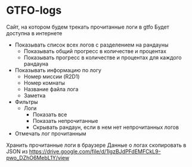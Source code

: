 # GTFO-logs

Сайт, на котором будем трекать прочитанные логи в gtfo
Будет доступна в интернете

- Показывать список всех логов с разделением на рандауны
    - Показывать общий прогресс в количестве и процентах
    - Показывать прогресс в количестве и процентах для каждого рандауна
- Показывать информацию по логу
    - Номер миссии (R2D1)
    - Номер комнаты
    - Название файла лога
    - Заметка
- Фильтры
    - Логи
        - Показать все 
        - Показать непрочитанные
        - Скрывать рандаун, если в нем нет непрочитанных логов
- Отмечать лог прочитанным

Хранить прочитанные логи в браузере
Данные о логах скопировать в JSON из
https://drive.google.com/file/d/1lgzBJdPFdEMFCkL9-pwo_DZhO6MebL1Y/view
